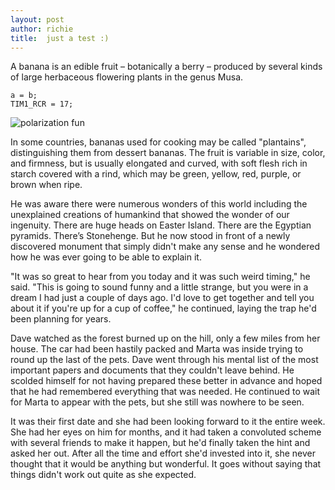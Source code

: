 ```yaml
---
layout: post
author: richie
title:  just a test :)
---
```

A banana is an edible fruit – botanically a berry – produced by several kinds
of large herbaceous flowering plants in the genus Musa.

```
a = b;
TIM1_RCR = 17;
```

<!-- {% highlight c %} -->
<!-- def foo -->
<!--   puts 'foo' -->
<!-- end -->
<!-- {% endhighlight %} -->

![polarization fun](/assets/images/polibetta.mkv.gif)

In some countries, bananas used for cooking may be called "plantains",
distinguishing them from dessert bananas. The fruit is variable in size, color,
and firmness, but is usually elongated and curved, with soft flesh rich in
starch covered with a rind, which may be green, yellow, red, purple, or brown
when ripe.


He was aware there were numerous wonders of this world including the unexplained creations of humankind that showed the wonder of our ingenuity. There are huge heads on Easter Island. There are the Egyptian pyramids. There’s Stonehenge. But he now stood in front of a newly discovered monument that simply didn't make any sense and he wondered how he was ever going to be able to explain it.

"It was so great to hear from you today and it was such weird timing," he said. "This is going to sound funny and a little strange, but you were in a dream I had just a couple of days ago. I'd love to get together and tell you about it if you're up for a cup of coffee," he continued, laying the trap he'd been planning for years.

Dave watched as the forest burned up on the hill, only a few miles from her house. The car had been hastily packed and Marta was inside trying to round up the last of the pets. Dave went through his mental list of the most important papers and documents that they couldn't leave behind. He scolded himself for not having prepared these better in advance and hoped that he had remembered everything that was needed. He continued to wait for Marta to appear with the pets, but she still was nowhere to be seen.

It was their first date and she had been looking forward to it the entire week. She had her eyes on him for months, and it had taken a convoluted scheme with several friends to make it happen, but he'd finally taken the hint and asked her out. After all the time and effort she'd invested into it, she never thought that it would be anything but wonderful. It goes without saying that things didn't work out quite as she expected.
